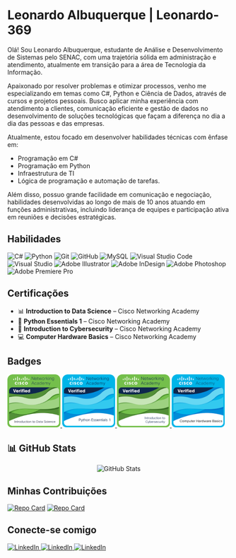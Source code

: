 # Leonardo Albuquerque | Leonardo-369

Olá! Sou Leonardo Albuquerque, estudante de Análise e Desenvolvimento de Sistemas pelo SENAC, com uma trajetória sólida em administração e atendimento, atualmente em transição para a área de Tecnologia da Informação.

Apaixonado por resolver problemas e otimizar processos, venho me especializando em temas como C#, Python e Ciência de Dados, através de cursos e projetos pessoais. Busco aplicar minha experiência com atendimento a clientes, comunicação eficiente e gestão de dados no desenvolvimento de soluções tecnológicas que façam a diferença no dia a dia das pessoas e das empresas.

Atualmente, estou focado em desenvolver habilidades técnicas com ênfase em: 
- Programação em C#
- Programação em Python
- Infraestrutura de TI
- Lógica de programação e automação de tarefas.

Além disso, possuo grande facilidade em comunicação e negociação, habilidades desenvolvidas ao longo de mais de 10 anos atuando em funções administrativas, incluindo liderança de equipes e participação ativa em reuniões e decisões estratégicas.


## Habilidades
![C#](https://img.shields.io/badge/c%23-%23239120.svg?style=for-the-badge&logo=csharp&logoColor=white)
![Python](https://img.shields.io/badge/python-3670A0?style=for-the-badge&logo=python&logoColor=ffdd54)
![Git](https://img.shields.io/badge/GIT-E44C30?style=for-the-badge&logo=git&logoColor=white)
![GitHub](https://img.shields.io/badge/GitHub-100000?style=for-the-badge&logo=github&logoColor=white)
![MySQL](https://img.shields.io/badge/mysql-4479A1.svg?style=for-the-badge&logo=mysql&logoColor=white)
![Visual Studio Code](https://img.shields.io/badge/Visual%20Studio%20Code-0078d7.svg?style=for-the-badge&logo=visual-studio-code&logoColor=white)
![Visual Studio](https://img.shields.io/badge/Visual%20Studio-5C2D91.svg?style=for-the-badge&logo=visual-studio&logoColor=white)
![Adobe Illustrator](https://img.shields.io/badge/adobe%20illustrator-%23FF9A00.svg?style=for-the-badge&logo=adobe%20illustrator&logoColor=white)
![Adobe InDesign](https://img.shields.io/badge/Adobe%20InDesign-49021F?style=for-the-badge&logo=adobeindesign&logoColor=white)
![Adobe Photoshop](https://img.shields.io/badge/adobe%20photoshop-%2331A8FF.svg?style=for-the-badge&logo=adobe%20photoshop&logoColor=white)
![Adobe Premiere Pro](https://img.shields.io/badge/Adobe%20Premiere%20Pro-9999FF.svg?style=for-the-badge&logo=Adobe%20Premiere%20Pro&logoColor=white)

## Certificações
- 📊 **Introduction to Data Science** – Cisco Networking Academy  
- 🐍 **Python Essentials 1** – Cisco Networking Academy  
- 🔐 **Introduction to Cybersecurity** – Cisco Networking Academy  
- 💻 **Computer Hardware Basics** – Cisco Networking Academy

## Badges
<a href="https://github.com/Leonardo-369/Leonardo-369/blob/main/introduction-to-data-science.png">
  <img src="https://github.com/Leonardo-369/Leonardo-369/blob/main/introduction-to-data-science.png?raw=true" alt="Cybersecurity Badge" width="120"/>
</a>
<a href="https://github.com/Leonardo-369/Leonardo-369/blob/main/python-essentials-1.1.png">
  <img src="https://github.com/Leonardo-369/Leonardo-369/blob/main/python-essentials-1.1.png?raw=true" alt="Cybersecurity Badge" width="120"/>
</a>
<a href="https://github.com/Leonardo-369/Leonardo-369/blob/main/introduction-to-cybersecurity.png">
  <img src="https://github.com/Leonardo-369/Leonardo-369/blob/main/introduction-to-cybersecurity.png?raw=true" alt="Cybersecurity Badge" width="120"/>
</a>
<a href="https://github.com/Leonardo-369/Leonardo-369/blob/main/computer-hardware-basics.png">
  <img src="https://github.com/Leonardo-369/Leonardo-369/blob/main/computer-hardware-basics.png?raw=true" alt="Cybersecurity Badge" width="120"/>
</a>

## 📊 GitHub Stats

<p align="center">
  <img 
    src="https://github-readme-stats.vercel.app/api?username=Leonardo-369&theme=transparent&bg_color=000000&border_color=30A3DC&show_icons=true&icon_color=30A3DC&title_color=E94D5F&text_color=FFFFFF"
    alt="GitHub Stats"
  />
</p>

## Minhas Contribuições
[![Repo Card](https://github-readme-stats.vercel.app/api/pin/?username=Leonardo-369&repo=dio-lab-open-source&bg_color=000&border_color=30A3DC&show_icons=true&icon_color=30A3DC&title_color=E94D5F&text_color=FFF)](https://github.com/Leonardo-369/dio-lab-open-source)
[![Repo Card](https://github-readme-stats.vercel.app/api/pin/?username=Leonardo-369&repo=resumo-do-lab&bg_color=000&border_color=30A3DC&show_icons=true&icon_color=30A3DC&title_color=E94D5F&text_color=FFF)](https://github.com/Leonardo-369/resumo-do-lab)


## Conecte-se comigo
<p align="left">
  <a href="https://www.linkedin.com/in/leonardo-albuquerque-11738053/">
    <img src="https://img.shields.io/badge/LinkedIn-0077B5?style=for-the-badge&logo=linkedin&logoColor=white" alt="LinkedIn"/>
  </a>
<a href="https://github.com/Leonardo-369">
    <img src="https://img.shields.io/badge/GitHub-100000?style=for-the-badge&logo=linkedin&logoColor=white" alt="LinkedIn"/>
  </a>
<a href="mailto:leonardofam@hotmail.com">
    <img src="https://img.shields.io/badge/-Email-000?style=for-the-badge&logo=linkedin&logoColor=white" alt="LinkedIn"/>
  </a>
</p>
